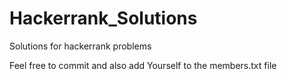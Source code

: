 # Hackerrank_Solutions
Solutions for hackerrank problems 

Feel free to commit and also add Yourself to the members.txt file

